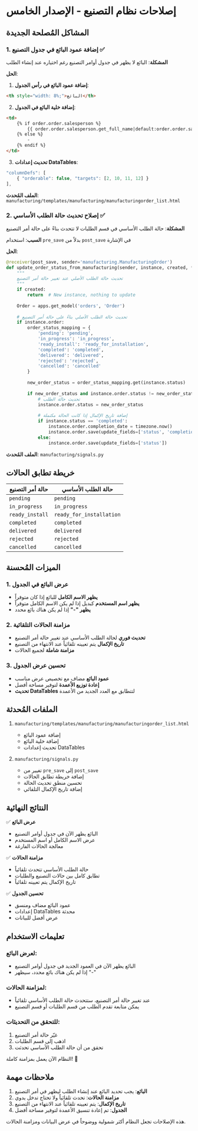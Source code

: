 # إصلاحات نظام التصنيع - الإصدار الخامس

## المشاكل المُصلحة الجديدة

### 1. إضافة عمود البائع في جدول التصنيع ✅
**المشكلة**: البائع لا يظهر في جدول أوامر التصنيع رغم اختياره عند إنشاء الطلب

**الحل**:
1. **إضافة عمود البائع في رأس الجدول**:
```html
<th style="width: 8%;">البائع</th>
```

2. **إضافة خلية البائع في الجدول**:
```html
<td>
    {% if order.order.salesperson %}
        {{ order.order.salesperson.get_full_name|default:order.order.salesperson.username }}
    {% else %}
        -
    {% endif %}
</td>
```

3. **تحديث إعدادات DataTables**:
```javascript
"columnDefs": [
    { "orderable": false, "targets": [2, 10, 11, 12] }
],
```

**الملف المُحدث**: `manufacturing/templates/manufacturing/manufacturingorder_list.html`

### 2. إصلاح تحديث حالة الطلب الأساسي ✅
**المشكلة**: حالة الطلب الأساسي في قسم الطلبات لا تتحدث بناءً على حالة أمر التصنيع

**السبب**: استخدام `pre_save` بدلاً من `post_save` في الإشارة

**الحل**:
```python
@receiver(post_save, sender='manufacturing.ManufacturingOrder')
def update_order_status_from_manufacturing(sender, instance, created, **kwargs):
    """
    تحديث حالة الطلب الأصلي عند تغيير حالة أمر التصنيع
    """
    if created:
        return  # New instance, nothing to update
        
    Order = apps.get_model('orders', 'Order')
    
    # تحديث حالة الطلب الأصلي بناءً على حالة أمر التصنيع
    if instance.order:
        order_status_mapping = {
            'pending': 'pending',
            'in_progress': 'in_progress', 
            'ready_install': 'ready_for_installation',
            'completed': 'completed',
            'delivered': 'delivered',
            'rejected': 'rejected',
            'cancelled': 'cancelled'
        }
        
        new_order_status = order_status_mapping.get(instance.status)
        
        if new_order_status and instance.order.status != new_order_status:
            # تحديث حالة الطلب
            instance.order.status = new_order_status
            
            # إضافة تاريخ الإكمال إذا كانت الحالة مكتملة
            if instance.status == 'completed':
                instance.order.completion_date = timezone.now()
                instance.order.save(update_fields=['status', 'completion_date'])
            else:
                instance.order.save(update_fields=['status'])
```

**الملف المُحدث**: `manufacturing/signals.py`

## خريطة تطابق الحالات

| حالة أمر التصنيع | حالة الطلب الأساسي |
|------------------|-------------------|
| `pending` | `pending` |
| `in_progress` | `in_progress` |
| `ready_install` | `ready_for_installation` |
| `completed` | `completed` |
| `delivered` | `delivered` |
| `rejected` | `rejected` |
| `cancelled` | `cancelled` |

## الميزات المُحسنة

### 1. عرض البائع في الجدول
- **يظهر الاسم الكامل** للبائع إذا كان متوفراً
- **يظهر اسم المستخدم** كبديل إذا لم يكن الاسم الكامل متوفراً
- **يظهر "-"** إذا لم يكن هناك بائع محدد

### 2. مزامنة الحالات التلقائية
- **تحديث فوري** لحالة الطلب الأساسي عند تغيير حالة أمر التصنيع
- **تاريخ الإكمال** يتم تعيينه تلقائياً عند الانتهاء من التصنيع
- **مزامنة شاملة** لجميع الحالات

### 3. تحسين عرض الجدول
- **عمود البائع** مضاف مع تخصيص عرض مناسب
- **إعادة توزيع الأعمدة** لتوفير مساحة أفضل
- **تحديث DataTables** لتتطابق مع العدد الجديد من الأعمدة

## الملفات المُحدثة

1. `manufacturing/templates/manufacturing/manufacturingorder_list.html`
   - إضافة عمود البائع
   - إضافة خلية البائع
   - تحديث إعدادات DataTables

2. `manufacturing/signals.py`
   - تغيير من `pre_save` إلى `post_save`
   - إضافة خريطة تطابق الحالات
   - تحسين منطق تحديث الحالة
   - إضافة تاريخ الإكمال التلقائي

## النتائج النهائية

✅ **عرض البائع**
- البائع يظهر الآن في جدول أوامر التصنيع
- عرض الاسم الكامل أو اسم المستخدم
- معالجة الحالات الفارغة

✅ **مزامنة الحالات**
- حالة الطلب الأساسي تتحدث تلقائياً
- تطابق كامل بين حالات التصنيع والطلبات
- تاريخ الإكمال يتم تعيينه تلقائياً

✅ **تحسين الجدول**
- عمود البائع مضاف ومنسق
- إعدادات DataTables محدثة
- عرض أفضل للبيانات

## تعليمات الاستخدام

### لعرض البائع:
- البائع يظهر الآن في العمود الجديد في جدول أوامر التصنيع
- إذا لم يكن هناك بائع محدد، سيظهر "-"

### لمزامنة الحالات:
- عند تغيير حالة أمر التصنيع، ستتحدث حالة الطلب الأساسي تلقائياً
- يمكن متابعة تقدم الطلب من قسم الطلبات أو قسم التصنيع

### للتحقق من التحديثات:
1. غيّر حالة أمر التصنيع
2. اذهب إلى قسم الطلبات
3. تحقق من أن حالة الطلب الأساسي تحدثت

النظام الآن يعمل بمزامنة كاملة! 🎉

## ملاحظات مهمة

1. **البائع**: يجب تحديد البائع عند إنشاء الطلب ليظهر في أمر التصنيع
2. **مزامنة الحالات**: تحدث تلقائياً ولا تحتاج تدخل يدوي
3. **تاريخ الإكمال**: يتم تعيينه تلقائياً عند الانتهاء من التصنيع
4. **الجدول**: تم إعادة تنسيق الأعمدة لتوفير مساحة أفضل

هذه الإصلاحات تجعل النظام أكثر شمولية ووضوحاً في عرض البيانات ومزامنة الحالات. 